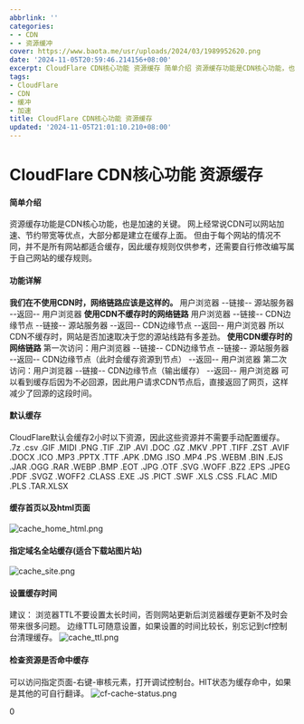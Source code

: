 ```yaml
---
abbrlink: ''
categories:
- - CDN
- - 资源缓冲
cover: https://www.baota.me/usr/uploads/2024/03/1989952620.png
date: '2024-11-05T20:59:46.214156+08:00'
excerpt: CloudFlare CDN核心功能 资源缓存 简单介绍 资源缓存功能是CDN核心功能，也是加速的关...
tags:
- CloudFlare
- CDN
- 缓冲
- 加速
title: CloudFlare CDN核心功能 资源缓存
updated: '2024-11-05T21:01:10.210+08:00'
---
```

# CloudFlare CDN核心功能 资源缓存


#### 简单介绍

资源缓存功能是CDN核心功能，也是加速的关键。
网上经常说CDN可以网站加速、节约带宽等优点，大部分都是建立在缓存上面。
但由于每个网站的情况不同，并不是所有网站都适合缓存，因此缓存规则仅供参考，还需要自行修改编写属于自己网站的缓存规则。

#### 功能详解

**我们在不使用CDN时，网络链路应该是这样的。**
用户浏览器 --链接-- 源站服务器 --返回-- 用户浏览器
**使用CDN不缓存时的网络链路**
用户浏览器 --链接-- CDN边缘节点 --链接-- 源站服务器 --返回-- CDN边缘节点 --返回-- 用户浏览器
所以CDN不缓存时，网站是否加速取决于您的源站线路有多差劲。
**使用CDN缓存时的网络链路**
第一次访问：用户浏览器 --链接-- CDN边缘节点 --链接-- 源站服务器 --返回-- CDN边缘节点（此时会缓存资源到节点） --返回-- 用户浏览器
第二次访问：用户浏览器 --链接-- CDN边缘节点（输出缓存） --返回-- 用户浏览器
可以看到缓存后因为不必回源，因此用户请求CDN节点后，直接返回了网页，这样减少了回源的这段时间。

#### 默认缓存

CloudFlare默认会缓存2小时以下资源，因此这些资源并不需要手动配置缓存。
.7z .csv .GIF .MIDI .PNG .TIF .ZIP
.AVI .DOC .GZ .MKV .PPT .TIFF .ZST
.AVIF .DOCX .ICO .MP3 .PPTX .TTF
.APK .DMG .ISO .MP4 .PS .WEBM
.BIN .EJS .JAR .OGG .RAR .WEBP
.BMP .EOT .JPG .OTF .SVG .WOFF
.BZ2 .EPS .JPEG .PDF .SVGZ .WOFF2
.CLASS .EXE .JS .PICT .SWF .XLS
.CSS .FLAC .MID .PLS .TAR.XLSX

#### 缓存首页以及html页面

![cache_home_html.png](https://www.baota.me/usr/uploads/2024/03/1776383670.png "cache_home_html.png")

#### 指定域名全站缓存(适合下载站图片站)

![cache_site.png](https://www.baota.me/usr/uploads/2024/03/2417704019.png "cache_site.png")

#### 设置缓存时间

建议：
浏览器TTL不要设置太长时间，否则网站更新后浏览器缓存更新不及时会带来很多问题。
边缘TTL可随意设置，如果设置的时间比较长，别忘记到cf控制台清理缓存。
![cache_ttl.png](https://www.baota.me/usr/uploads/2024/03/3077350668.png "cache_ttl.png")

#### 检查资源是否命中缓存

可以访问指定页面-右键-审核元素，打开调试控制台。HIT状态为缓存命中，如果是其他的可自行翻译。
![cf-cache-status.png](https://www.baota.me/usr/uploads/2024/03/1989952620.png "cf-cache-status.png")

0
